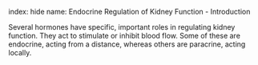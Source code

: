index: hide
name: Endocrine Regulation of Kidney Function - Introduction

Several hormones have specific, important roles in regulating kidney function. They act to stimulate or inhibit blood flow. Some of these are endocrine, acting from a distance, whereas others are paracrine, acting locally.
